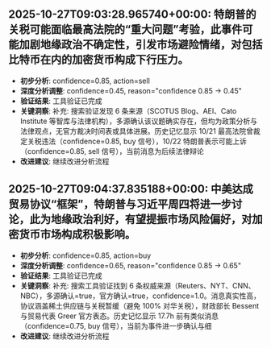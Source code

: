 
## 2025-10-27T09:03:28.965740+00:00: 特朗普的关税可能面临最高法院的“重大问题”考验，此事件可能加剧地缘政治不确定性，引发市场避险情绪，对包括比特币在内的加密货币构成下行压力。
- **初步分析**: confidence=0.85, action=sell
- **深度分析调整**: confidence=0.45, reason="confidence 0.85 → 0.45"
- **验证结果**: 工具验证已完成
- **关键洞察**: 补充: 搜索验证发现 6 条来源（SCOTUS Blog、AEI、Cato Institute 等智库与法律机构），多源确认该议题确实存在，但均为政策分析与法律观点，无官方裁决时间表或具体进展。历史记忆显示 10/21 最高法院曾裁定关税违法（confidence=0.85, buy 信号），10/22 特朗普表示可能上诉（confidence=0.85, sell 信号），当前消息为后续法律辩论
- **改进建议**: 继续改进分析流程


## 2025-10-27T09:04:37.835188+00:00: 中美达成贸易协议“框架”，特朗普与习近平周四将进一步讨论，此为地缘政治利好，有望提振市场风险偏好，对加密货币市场构成积极影响。
- **初步分析**: confidence=0.85, action=buy
- **深度分析调整**: confidence=0.65, reason="confidence 0.85 → 0.65"
- **验证结果**: 工具验证已完成
- **关键洞察**: 补充: 搜索工具验证找到 6 条权威来源（Reuters、NYT、CNN、NBC），多源确认=true，官方确认=true，confidence=1.0。消息真实性高，协议涵盖稀土供应链与关税暂缓（避免 100% 对华关税），财政部长 Bessent 与贸易代表 Greer 官方表态。历史记忆显示 17.7h 前有类似消息（confidence=0.75, buy 信号），当前为事件进一步确认与细
- **改进建议**: 继续改进分析流程

